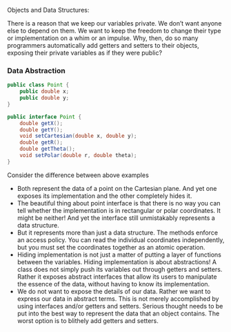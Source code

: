 Objects and Data Structures: 

There is a reason that we keep our variables private. We don’t want anyone else to depend
on them. We want to keep the freedom to change their type or implementation on a whim
or an impulse. Why, then, do so many programmers automatically add getters and setters
to their objects, exposing their private variables as if they were public?

### Data Abstraction
```java
public class Point {
    public double x;
    public double y;
}

public interface Point {
    double getX();
    double getY();
    void setCartesian(double x, double y);
    double getR();
    double getTheta();
    void setPolar(double r, double theta);
}
```
Consider the difference between above examples
* Both represent the data of a point on the Cartesian plane. And yet one exposes its implementation and the other completely
hides it.
* The beautiful thing about point interface is that there is no way you can tell whether the implementation is in rectangular or polar coordinates. It might be neither! And yet the interface still unmistakably represents a data structure.
* But it represents more than just a data structure. The methods enforce an access policy. You can read the individual coordinates independently, but you must set the coordinates together as an atomic operation.
* Hiding implementation is not just a matter of putting a layer of functions between the variables. Hiding implementation is about abstractions! A class does not simply push its variables out through getters and setters. Rather it exposes abstract interfaces that allow its users to manipulate the essence of the data, without having to know its implementation.
* We do not want to expose the details of our data. Rather we want to express our data in abstract terms. This is not
  merely accomplished by using interfaces and/or getters and setters. Serious thought needs to be put into the best way to represent the data that an object contains. The worst option is to blithely add getters and setters.
  
  